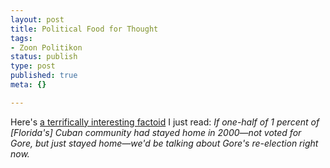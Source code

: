 ```yaml
--- 
layout: post
title: Political Food for Thought
tags: 
- Zoon Politikon
status: publish
type: post
published: true
meta: {}

---
```

Here's <a href="http://slate.msn.com/id/2105268/">a terrifically interesting factoid</a> I just read: <i>If one-half of 1 percent of [Florida's] Cuban community had stayed home in 2000—not voted for Gore, but just stayed home—we'd be talking about Gore's re-election right now.</i>
